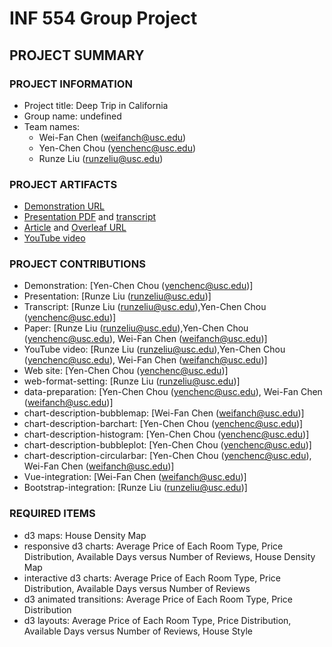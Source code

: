 # INF 554 Group Project

## PROJECT SUMMARY

### PROJECT INFORMATION

- Project title: Deep Trip in California
- Group name: undefined
- Team names: 
    *   Wei-Fan Chen (weifanch@usc.edu)
    *   Yen-Chen Chou (yenchenc@usc.edu)
    *   Runze Liu (runzeliu@usc.edu)

### PROJECT ARTIFACTS

- [Demonstration URL](http://pdms.usc.edu/~yenchenc/project/dist/)
- [Presentation PDF](https://github.com/INF554/a5-undefined/blob/master/INF554_Undefined_Presentation.pdf) and [transcript](https://github.com/INF554/a5-undefined/blob/master/PRESENTATION_TRANSCRIPT.md)
- [Article](<article-pdf-url>) and [Overleaf URL](https://www.overleaf.com/4559825934xjssmcfbkrkt)
- [YouTube video](<youtube-video-url>)


### PROJECT CONTRIBUTIONS
- Demonstration: [Yen-Chen Chou (yenchenc@usc.edu)]
- Presentation: [Runze Liu (runzeliu@usc.edu)]
- Transcript: [Runze Liu (runzeliu@usc.edu),Yen-Chen Chou (yenchenc@usc.edu)]
- Paper: [Runze Liu (runzeliu@usc.edu),Yen-Chen Chou (yenchenc@usc.edu), Wei-Fan Chen (weifanch@usc.edu)]
- YouTube video: [Runze Liu (runzeliu@usc.edu),Yen-Chen Chou (yenchenc@usc.edu), Wei-Fan Chen (weifanch@usc.edu)]
- Web site: [Yen-Chen Chou (yenchenc@usc.edu)]
- web-format-setting: [Runze Liu (runzeliu@usc.edu)]
- data-preparation: [Yen-Chen Chou (yenchenc@usc.edu), Wei-Fan Chen (weifanch@usc.edu)]
- chart-description-bubblemap: [Wei-Fan Chen (weifanch@usc.edu)]
- chart-description-barchart: [Yen-Chen Chou (yenchenc@usc.edu)]
- chart-description-histogram: [Yen-Chen Chou (yenchenc@usc.edu)]
- chart-description-bubbleplot: [Yen-Chen Chou (yenchenc@usc.edu)]
- chart-description-circularbar: [Yen-Chen Chou (yenchenc@usc.edu), Wei-Fan Chen (weifanch@usc.edu)]
- Vue-integration: [Wei-Fan Chen (weifanch@usc.edu)]
- Bootstrap-integration: [Runze Liu (runzeliu@usc.edu)]

### REQUIRED ITEMS
- d3 maps:  House Density Map
- responsive d3 charts:  Average Price of Each Room Type, Price Distribution, Available Days versus Number of Reviews, House Density Map
- interactive d3 charts: Average Price of Each Room Type, Price Distribution, Available Days versus Number of Reviews
- d3 animated transitions: Average Price of Each Room Type, Price Distribution
- d3 layouts:  Average Price of Each Room Type, Price Distribution, Available Days versus Number of Reviews, House Style
